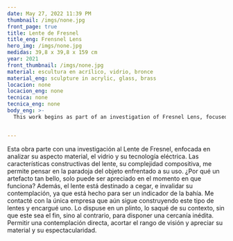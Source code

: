 ```yaml
---
date: May 27, 2022 11:39 PM
thumbnail: /imgs/none.jpg
front_page: true
title: Lente de Fresnel
title_eng: Frensnel Lens
hero_img: /imgs/none.jpg
medidas: 39,8 x 39,8 x 159 cm 
year: 2021
front_thumbnail: /imgs/none.jpg
material: escultura en acrílico, vidrio, bronce
material_eng: sculpture in acrylic, glass, brass
locacion: none
locacion_eng: none
tecnica: none
tecnica_eng: none
body_eng: >-
  This work begins as part of an investigation of Fresnel Lens, focused in analyzing its material aspects, glass and its electric technology.  The constructive characteristics of the lens, its compositional complexity, allow me to think on the paradox of the object faced with its use. ¿Why can an artifact so beautiful only be appreciated in the moment it works? Further so, the lens is destined to blind and invalidate its contemplation, because it is made to be a display to indicate bays and the lighthouses. I got in touch with the only workshop that still constructs this type of lens and ordered a custom-made one. I located it above a plinth, removed it from its context, without that being the end, but to the contrary, to create an unparalleled closeness.  To allow a direct contemplation, shorten the range of vision and appreciate its material and spectacularism. 


---
```

Esta obra parte con una investigación al Lente de Fresnel, enfocada en analizar su aspecto material, el vidrio y su tecnología eléctrica. Las características constructivas del lente, su complejidad compositiva, me permite pensar en la paradoja del objeto enfrentado a su uso. ¿Por qué un artefacto tan bello, solo puede ser apreciado en el momento en que funciona? Además, el lente está destinado a cegar, e invalidar su contemplación, ya que está hecho para ser un indicador de la bahía. Me contacté con la única empresa que aún sigue construyendo este tipo de lentes y encargué uno. Lo dispuse en un plinto, lo saqué de su contexto, sin que este sea el fin, sino al contrario, para disponer una cercanía inédita. Permitir una contemplación directa, acortar el rango de visión y apreciar su material y su espectacularidad.
